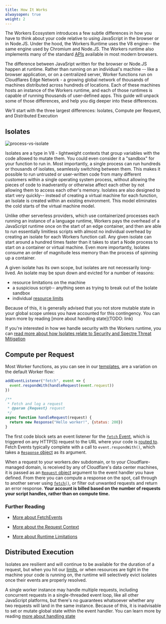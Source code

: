 ```yaml
---
title: How It Works
alwaysopen: true
weight: 2
---
```



The Workers Ecosystem introduces a few subtle differences in how you have to think about your code relative to using JavaScript in the browser or in Node.JS. Under the hood, the Workers Runtime uses the V8 engine-- the same engine used by Chromium and Node.JS. The Workers runtime also implements many of the standard [APIs](/reference/runtime/apis) available in most modern browsers.

The difference between JavaSript written for the browser or Node.JS happen at runtime. Rather than running on an individual's machine -- like a browser application, or on a centralized server, Worker functions run on Cloudflares Edge Network - a growing global network of thousands of machines distributed across hundreds of locations. Each of these machines hosts an instance of the Workers runtime, and each of those runtimes is capable of running thousands of user-defined apps. This guide will unpack some of those differences, and help you dig deeper into these differences.

We'll start with the three largest differences: Isolates, Compute per Request, and Distributed Execution

## Isolates

![process-vs-isolate](/reference/workers-concepts/media/isolates.png)

Isolates are a type in V8 - lightweight contexts that group variables with the code allowed to mutate them. You could even consider it a "sandbox" for your function to run in. Most importantly, a single process can run hundreds or thousands of isolates, seamlessly switching between them. This makes it possible to run untrusted or user-written code from many different customers within a single operating system process, without allowing the pieces of code to inadverantly or otherwise affect each other by not allowing them to access each other's memory. Isolates are also designed to start very quickly-- instead of creating a virtual machine for each function, an Isolate is created within an existing environment. This model eliminates the  cold starts of the virtual machine model.

Unlike other serverless providers, which use containerized processes each running an instance of a language runtime, Workers pays the overhead of a JavaScript runtime once on the start of an edge container, and then are able to run essentially limitless scripts with almost no individual overhead by creating an isolate for each Workers function call. Any given isolate can start around a hundred times faster than it takes to start a Node process to start on a container or virtual machine. Even more importantly, Isolates consume an order of magnitude less memory than the process of spinning up a container.

A given isolate has its own scope, but isolates are not necessarily long-lived. An isolate may be spun down and evicted for a number of reasons:

* resource limitations on the machine
* a suspicious script-- anything seen as trying to break out of the Isolate sandbox
*  individual [resource limits](/reference/runtime/limits)

Because of this, it is generally advised that you not store mutable state in your global scope unless you have accounted for this contingency. You can learn more by reading [more about handling state](TODO: link)

If you're interested in how we handle security with the Workers runtime, you can [read more about how Isolates relate to Security and Spectre Threat Mitigation](/reference/workers-concepts/security)

## Compute per Request

Most Worker functions, as you can see in our [templates](/templates), are a variation on the default Worker flow:

``` javascript
addEventListener("fetch", event => {
  event.respondWith(handleRequest(event.request))
})

/**
 * Fetch and log a request
 * @param {Request} request
 */
async function handleRequest(request) {
  return new Response("Hello worker!", {status: 200})
}
```

The first code block sets an event listener for the [`fetch` Event](/reference/runtime/apis/fetch-event), which is triggered on any HTTP(S) request to the URL where your code is [routed to](/reference/tooling/api/routes). Fetch Events typically complete with a call to `event.respondWith()`, which takes a [`Response` object](/reference/runtime/apis/fetch#response) as its argument.

When a request to your workers.dev subdomain, or to your Cloudflare-managed domain, is received by any of Cloudflare's data center machines, it is passed as an [`Request` object](/reference/runtime/apis/fetch#request) argument to the event handler you have defined. From there you can compute a response on the spot, call through to another server using [`fetch()`](/reference/runtime/apis/fetch), or filter out unwanted requests and return an error response. **Your account is billed based on the number of requests your script handles, rather than on compute time.**

### Further Reading

* [More about FetchEvents](/reference/runtime/apis/fetch-event)

* [More about the Request Context](/reference/workers-concepts/request-context)

* [More about Runtime Limitations](/reference/runtime/limits)

## Distributed Execution

Isolates are resilient and will continue to be available for the duration of a request, but when you hit our [limits](/reference/runtime/limits), or when resources are tight in the machine your code is running on, the runtime will selectively evict isolates once their events are properly resolved.

A single worker instance may handle multiple requests, including concurrent requests in a single-threaded event loop, like all other JavaScript platforms, but there's no guarantees whatsoever whether any two requests will land in the same instance. Because of this, it is inadvisable to set or mutate global state within the event handler. You can learn more by reading [more about handling state](/reference/storage/overview)


